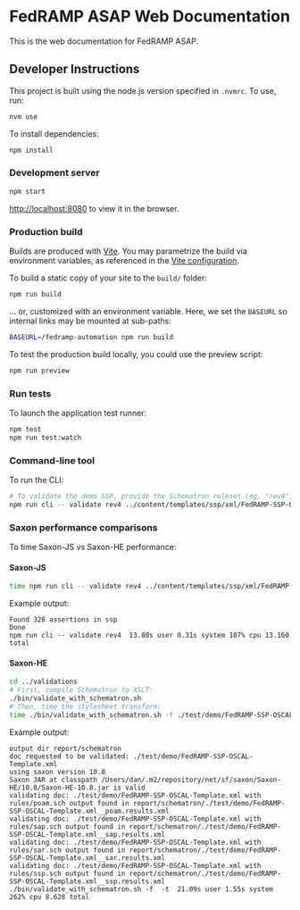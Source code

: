 # FedRAMP ASAP Web Documentation

This is the web documentation for FedRAMP ASAP.

## Developer Instructions

This project is built using the node.js version specified in `.nvmrc`. To use, run:

```bash
nvm use
```

To install dependencies:

```bash
npm install
```

### Development server

```bash
npm start
```

[http://localhost:8080](http://localhost:8080) to view it in the browser.

### Production build

Builds are produced with [Vite](https://vitejs.dev/). You may parametrize the build via environment variables, as referenced in the [Vite configuration](./vite.config.ts#L5-L15).

To build a static copy of your site to the `build/` folder:

```bash
npm run build
```

... or, customized with an environment variable. Here, we set the `BASEURL` so internal links may be mounted at sub-paths:

```bash
BASEURL=/fedramp-automation npm run build
```

To test the production build locally, you could use the preview script:

```bash
npm run preview
```

### Run tests

To launch the application test runner:

```bash
npm test
npm run test:watch
```

### Command-line tool

To run the CLI:

```bash
# To validate the demo SSP, provide the Schematron ruleset (eg, "rev4") and the document to validate:
npm run cli -- validate rev4 ../content/templates/ssp/xml/FedRAMP-SSP-OSCAL-Template.xml
```

### Saxon performance comparisons

To time Saxon-JS vs Saxon-HE performance:

#### Saxon-JS

```bash
time npm run cli -- validate rev4 ../content/templates/ssp/xml/FedRAMP-SSP-OSCAL-Template.xml
```

Example output:

```
Found 328 assertions in ssp
Done
npm run cli -- validate rev4  13.80s user 0.31s system 107% cpu 13.160 total
```

#### Saxon-HE

```bash
cd ../validations
# First, compile Schematron to XSLT:
./bin/validate_with_schematron.sh
# Then, time the stylesheet transform:
time ./bin/validate_with_schematron.sh -f ./test/demo/FedRAMP-SSP-OSCAL-Template.xml -t
```

Example output:

```
output dir report/schematron
doc requested to be validated: ./test/demo/FedRAMP-SSP-OSCAL-Template.xml
using saxon version 10.8
Saxon JAR at classpath /Users/dan/.m2/repository/net/sf/saxon/Saxon-HE/10.8/Saxon-HE-10.8.jar is valid
validating doc: ./test/demo/FedRAMP-SSP-OSCAL-Template.xml with rules/poam.sch output found in report/schematron/./test/demo/FedRAMP-SSP-OSCAL-Template.xml__poam.results.xml
validating doc: ./test/demo/FedRAMP-SSP-OSCAL-Template.xml with rules/sap.sch output found in report/schematron/./test/demo/FedRAMP-SSP-OSCAL-Template.xml__sap.results.xml
validating doc: ./test/demo/FedRAMP-SSP-OSCAL-Template.xml with rules/sar.sch output found in report/schematron/./test/demo/FedRAMP-SSP-OSCAL-Template.xml__sar.results.xml
validating doc: ./test/demo/FedRAMP-SSP-OSCAL-Template.xml with rules/ssp.sch output found in report/schematron/./test/demo/FedRAMP-SSP-OSCAL-Template.xml__ssp.results.xml
./bin/validate_with_schematron.sh -f  -t  21.09s user 1.55s system 262% cpu 8.628 total
```
